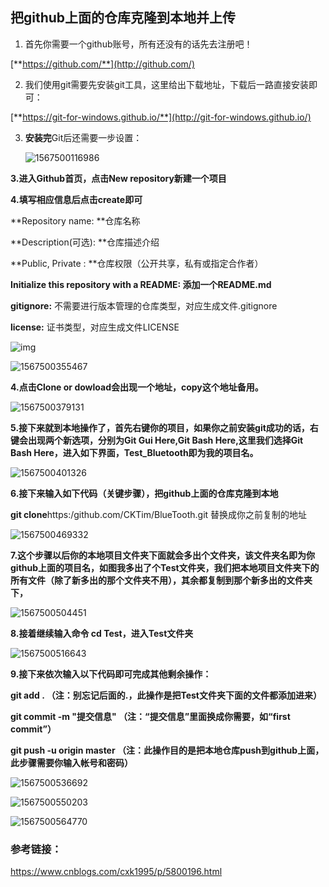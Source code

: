 ## 把github上面的仓库克隆到本地并上传

1. 首先你需要一个github账号，所有还没有的话先去注册吧！

[**https://github.com/**](http://github.com/)

2. 我们使用git需要先安装git工具，这里给出下载地址，下载后一路直接安装即可：

[**https://git-for-windows.github.io/**](http://git-for-windows.github.io/)

3. **安装完**Git后还需要一步设置：

   ![1567500116986](../photo/1567500116986.png)

**3.进入Github首页，点击New repository新建一个项目**

 **4.填写相应信息后点击create即可** 

**Repository name: **仓库名称

**Description(可选): **仓库描述介绍

**Public, Private : **仓库权限（公开共享，私有或指定合作者）

**Initialize this repository with a README: 添加一个README.md**

**gitignore:** 不需要进行版本管理的仓库类型，对应生成文件.gitignore

**license:** 证书类型，对应生成文件LICENSE

![img](../photo/1567500251751.png)

![1567500355467](../photo/1567500355467.png)

**4.点击Clone or dowload会出现一个地址，copy这个地址备用。**

![1567500379131](../photo/1567500379131.png)

**5.接下来就到本地操作了，首先右键你的项目，如果你之前安装git成功的话，右键会出现两个新选项，分别为Git Gui Here,Git Bash Here,这里我们选择Git Bash Here，进入如下界面，Test_Bluetooth即为我的项目名。**

![1567500401326](../photo/1567500401326.png)

**6.接下来输入如下代码（关键步骤），把github上面的仓库克隆到本地**

**git clone**https:/github.com/CKTim/BlueTooth.git   替换成你之前复制的地址

![1567500469332](../photo/1567500469332.png)

 **7.这个步骤以后你的本地项目文件夹下面就会多出个文件夹，该文件夹名即为你github上面的项目名，如图我多出了个Test文件夹，我们把本地项目文件夹下的所有文件（除了新多出的那个文件夹不用），其余都复制到那个新多出的文件夹下，**

![1567500504451](../photo/1567500504451.png)

**8.接着继续输入命令 cd Test，进入Test文件夹**

![1567500516643](../photo/1567500516643.png)

**9.接下来依次输入以下代码即可完成其他剩余操作：**

**git add .        （注：别忘记后面的.，此操作是把Test文件夹下面的文件都添加进来）**

**git commit  -m  "提交信息"  （注：“提交信息”里面换成你需要，如“first commit”）**

**git push -u origin master   （注：此操作目的是把本地仓库push到github上面，此步骤需要你输入帐号和密码）**

 

![1567500536692](../photo/1567500536692.png)

 

![1567500550203](../photo/1567500550203.png)

 

![1567500564770](../photo/1567500564770.png)

 

### 参考链接：

 <https://www.cnblogs.com/cxk1995/p/5800196.html> 
